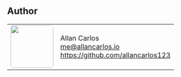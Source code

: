 ## Author

<table>
  <tr>
    <td>
      <img style="border-radius: 5px" src="https://avatars1.githubusercontent.com/u/8354944?s=460&v=4" width="100">
    </td>
    <td>
      Allan Carlos<br />
      <a href="mailto:me@allancarlos.io">me@allancarlos.io</a><br />
      <a href="allancarlos.io">https://github.com/allancarlos123</a>
    </td>
  </tr>
</table>
